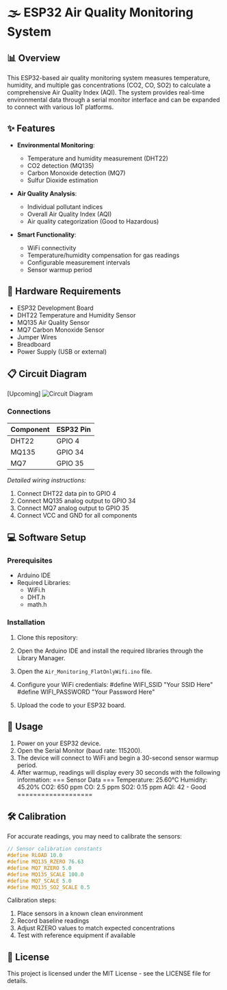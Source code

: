 # 🌫️ ESP32 Air Quality Monitoring System

## 📊 Overview

This ESP32-based air quality monitoring system measures temperature, humidity, and multiple gas concentrations (CO2, CO, SO2) to calculate a comprehensive Air Quality Index (AQI). The system provides real-time environmental data through a serial monitor interface and can be expanded to connect with various IoT platforms.

## ✨ Features

- **Environmental Monitoring**:
  - Temperature and humidity measurement (DHT22)
  - CO2 detection (MQ135)
  - Carbon Monoxide detection (MQ7)
  - Sulfur Dioxide estimation

- **Air Quality Analysis**:
  - Individual pollutant indices
  - Overall Air Quality Index (AQI)
  - Air quality categorization (Good to Hazardous)
  
- **Smart Functionality**:
  - WiFi connectivity
  - Temperature/humidity compensation for gas readings
  - Configurable measurement intervals
  - Sensor warmup period

## 🔧 Hardware Requirements

- ESP32 Development Board
- DHT22 Temperature and Humidity Sensor
- MQ135 Air Quality Sensor
- MQ7 Carbon Monoxide Sensor
- Jumper Wires
- Breadboard
- Power Supply (USB or external)

## 📋 Circuit Diagram

[Upcoming]
![Circuit Diagram]("Upcoming")

### Connections

| Component | ESP32 Pin |
|-----------|-----------|
| DHT22     | GPIO 4    |
| MQ135     | GPIO 34   |
| MQ7       | GPIO 35   |

*Detailed wiring instructions:*
1. Connect DHT22 data pin to GPIO 4
2. Connect MQ135 analog output to GPIO 34
3. Connect MQ7 analog output to GPIO 35
4. Connect VCC and GND for all components

## 💻 Software Setup

### Prerequisites
- Arduino IDE
- Required Libraries:
  - WiFi.h
  - DHT.h
  - math.h

### Installation
1. Clone this repository:
2. Open the Arduino IDE and install the required libraries through the Library Manager.

3. Open the `Air_Monitoring_FlatOnlyWifi.ino` file.

4. Configure your WiFi credentials:
#define WIFI_SSID "Your SSID Here"
#define WIFI_PASSWORD "Your Password Here"
5. Upload the code to your ESP32 board.

## 📱 Usage
1. Power on your ESP32 device.
2. Open the Serial Monitor (baud rate: 115200).
3. The device will connect to WiFi and begin a 30-second sensor warmup period.
4. After warmup, readings will display every 30 seconds with the following information:
=== Sensor Data ===
Temperature: 25.60°C
Humidity: 45.20%
CO2: 650 ppm
CO: 2.5 ppm
SO2: 0.15 ppm
AQI: 42 - Good
===================

## 🛠️ Calibration
For accurate readings, you may need to calibrate the sensors:

```cpp
// Sensor calibration constants
#define RLOAD 10.0
#define MQ135_RZERO 76.63
#define MQ7_RZERO 5.0
#define MQ135_SCALE 100.0
#define MQ7_SCALE 5.0
#define MQ135_SO2_SCALE 0.5
 ```

Calibration steps:
1. Place sensors in a known clean environment
2. Record baseline readings
3. Adjust RZERO values to match expected concentrations
4. Test with reference equipment if available

## 📜 License
This project is licensed under the MIT License - see the LICENSE file for details.